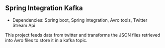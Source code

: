 ## Spring Integration Kafka

- Dependencies:
 Spring boot, Spring integration, Avro tools, Twitter Stream Api


This project feeds data from twitter and transforms the JSON files retrieved into Avro files to store it in a kafka topic.

